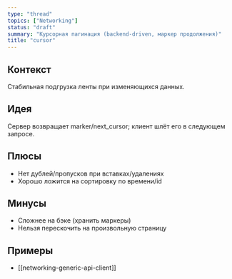 ```yaml
---
type: "thread"
topics: ["Networking"]
status: "draft"
summary: "Курсорная пагинация (backend-driven, маркер продолжения)"
title: "cursor"
---
```


## Контекст
Стабильная подгрузка ленты при изменяющихся данных.

## Идея
Сервер возвращает marker/next_cursor; клиент шлёт его в следующем запросе.

## Плюсы
- Нет дублей/пропусков при вставках/удалениях
- Хорошо ложится на сортировку по времени/id

## Минусы
- Сложнее на бэке (хранить маркеры)
- Нельзя перескочить на произвольную страницу

## Примеры
- [[networking-generic-api-client]]
